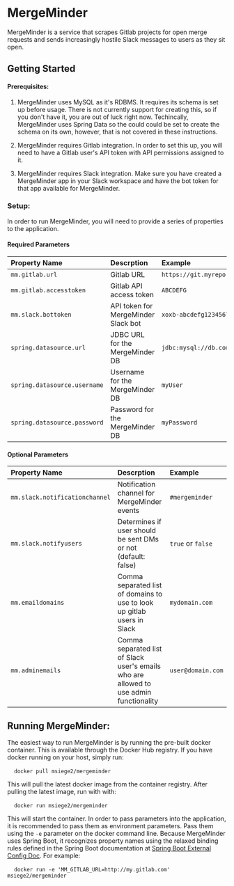 # MergeMinder
MergeMinder is a service that scrapes Gitlab projects for open merge requests and sends increasingly hostile Slack messages to users as they sit open.
## Getting Started
#### Prerequisites:

1. MergeMinder uses MySQL as it's RDBMS.  It requires its schema is set up before usage.  There is not currently support for creating this, so if you don't have it, you are out of luck right now.  Techincally, MergeMinder uses Spring Data so the could could be set to create the schema on its own, however, that is not covered in these instructions. 

2. MergeMinder requires Gitlab integration.  In order to set this up, you will need to have a Gitlab user's API token with API permissions assigned to it.

3. MergeMinder requires Slack integration.  Make sure you have created a MergeMinder app in your Slack workspace and have the bot token for that app available for MergeMinder.

   

### Setup:

In order to run MergeMinder, you will need to provide a series of properties to the application.

#### Required Parameters
 
| Property Name                  | Descrption     | Example             |
| :---                           |          :---  | :---                |
| `mm.gitlab.url`                | Gitlab URL | `https://git.myrepo.com` |
| `mm.gitlab.accesstoken`        | Gitlab API access token | `ABCDEFG` |
| `mm.slack.bottoken`            | API token for MergeMinder Slack bot | `xoxb-abcdefg12345678` |
| `spring.datasource.url`        | JDBC URL for the MergeMinder DB | `jdbc:mysql://db.com:3306/MergeMinder` |
| `spring.datasource.username`   | Username for the MergeMinder DB | `myUser` |
| `spring.datasource.password`   | Password for the MergeMinder DB | `myPassword` | 
#### Optional Parameters

| Property Name                  | Descrption     | Example             |
| :---                           |          :---  | :---                |
| `mm.slack.notificationchannel` | Notification channel for MergeMinder events | `#mergeminder` | 
| `mm.slack.notifyusers`         | Determines if user should be sent DMs or not (default: false)  | `true` or `false`|
| `mm.emaildomains`              | Comma separated list of domains to use to look up gitlab users in Slack | `mydomain.com` |
| `mm.adminemails`               | Comma separated list of Slack user's emails who are allowed to use admin functionality | `user@domain.com` |

## Running MergeMinder:

The easiest way to run MergeMinder is by running the pre-built docker container.  This is available through the Docker Hub registry.  If you have docker running on your host, simply run: 

    `docker pull msiege2/mergeminder`

This will pull the latest docker image from the container registry.  After pulling the latest image, run with with:

    `docker run msiege2/mergeminder`

This will start the container.  In order to pass parameters into the application, it is recommended to pass them as environment parameters.  Pass them using the `-e` parameter on the docker command line.  Because MergeMinder uses Spring Boot, it recognizes property names using the relaxed binding rules defined in the Spring Boot documentation at [Spring Boot External Config Doc](https://docs.spring.io/spring-boot/docs/current/reference/html/boot-features-external-config.html#boot-features-external-config-relaxed-binding).  For example:

    `docker run -e 'MM_GITLAB_URL=http://my.gitlab.com' msiege2/mergeminder`
